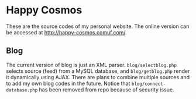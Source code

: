 Happy Cosmos
============

These are the source codes of my personal website.  The online version
can be accessed at <http://happy-cosmos.comuf.com/>.

Blog
----

The current version of blog is just an XML parser.
`blog/selectblog.php` selects source (feed) from a MySQL database, and
`blog/getblog.php` render it dynamically using AJAX.  There are plans
to combine multiple sources and to add my own blog codes in the
future.  Notice that `blog/connect-database.php` has been removed from
repo because of security issue.
